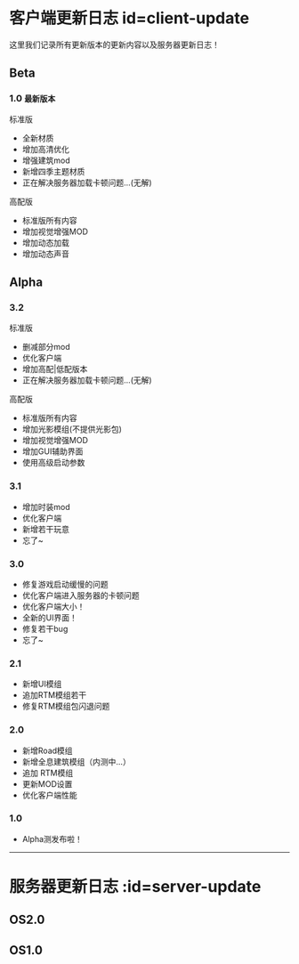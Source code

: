 # 客户端更新日志 id=client-update

这里我们记录所有更新版本的更新内容以及服务器更新日志！

## Beta

### 1.0 `最新版本`
标准版
- 全新材质
- 增加高清优化
- 增强建筑mod
- 新增四季主题材质
- 正在解决服务器加载卡顿问题...(无解)

高配版
- 标准版所有内容
- 增加视觉增强MOD
- 增加动态加载
- 增加动态声音

## Alpha

### 3.2
标准版
- 删减部分mod
- 优化客户端
- 增加高配|低配版本
- 正在解决服务器加载卡顿问题...(无解)

高配版
- 标准版所有内容
- 增加光影模组(不提供光影包)
- 增加视觉增强MOD
- 增加GUI辅助界面
- 使用高级启动参数

### 3.1
- 增加时装mod
- 优化客户端
- 新增若干玩意
- 忘了~

### 3.0
- 修复游戏启动缓慢的问题
- 优化客户端进入服务器的卡顿问题
- 优化客户端大小！
- 全新的UI界面！
- 修复若干bug
- 忘了~

### 2.1
- 新增UI模组
- 追加RTM模组若干
- 修复RTM模组包闪退问题

### 2.0
- 新增Road模组
- 新增全息建筑模组（内测中...）
- 追加 RTM模组
- 更新MOD设置
- 优化客户端性能

### 1.0
- Alpha测发布啦！

----
# 服务器更新日志 :id=server-update

## OS2.0

## OS1.0
